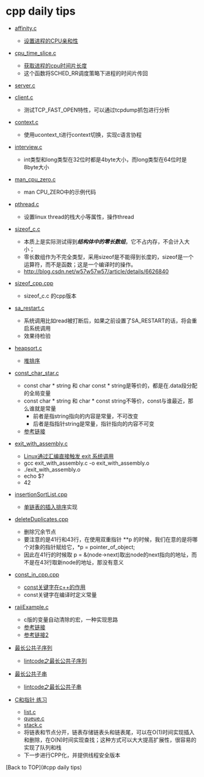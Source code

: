 
cpp daily tips
====================

* [affinity.c](affinity.c)
	* [设置进程的CPU亲和性](http://blog.csdn.net/dlutbrucezhang/article/details/9074891)

* [cpu_time_slice.c](cpu_time_slice.c)
	* [获取进程的cpu时间片长度](http://blog.csdn.net/dlutbrucezhang/article/details/9074891)
	* 这个函数将SCHED_RR调度策略下进程的时间片传回

* [server.c](server.c)
* [client.c](client.c)
	* 测试TCP_FAST_OPEN特性，可以通过tcpdump抓包进行分析

* [context.c](context.c)
	* 使用ucontext_t进行context切换，实现c语言协程

* [interview.c](interview.c)
	* int类型和long类型在32位时都是4byte大小，而long类型在64位时是8byte大小

* [man_cpu_zero.c](man_cpu_zero.c)
	* man CPU_ZERO中的示例代码

* [pthread.c](pthread.c)
	* 设置linux thread的栈大小等属性，操作thread

* [sizeof_c.c](sizeof_c.c)
	* 本质上是实际测试得到***结构体中的零长数组***，它不占内存，不会计入大小；
	* 零长数组作为不完全类型，采用sizeof是不能得到长度的，sizeof是一个运算符，而不是函数；这是一个编译时的操作。
	* http://blog.csdn.net/w57w57w57/article/details/6626840

* [sizeof_cpp.cpp](sizeof_cpp.cpp)
	* sizeof_c.c 的cpp版本

* [sa_restart.c](sa_restart.c)
	* 系统调用比如read被打断后，如果之前设置了SA_RESTART的话，将会重启系统调用
	* 效果待检验

* [heapsort.c](heapsort.c)
	* [堆排序](https://www.slyar.com/blog/slyar-heap-sort-c.html)

* [const_char_star.c](const_char_star.c)
	* const char * string 和 char const * string是等价的，都是在.data段分配的全局变量
	* const char * string 和 char * const string不等价，const与谁最近，那么谁就是常量
		* 前者是指string指向的内容是常量，不可改变
		* 后者是指指针string是常量，指针指向的内容不可变
	* [参考链接](http://stackoverflow.com/questions/4949254/const-char-const-versus-const-char)

* [exit_with_assembly.c](exit_with_assembly.c)
	* [Linux通过汇编直接触发 exit 系统调用](http://www.chongh.wiki/blog/2016/04/08/linux-syscalls/)
	* gcc exit_with_assembly.c -o exit_with_assembly.o
	* ./exit_with_assembly.o
	* echo $?
	* 42

* [insertionSortList.cpp](insertionSortList.cpp)
	* [单链表的插入排序](http://www.lintcode.com/zh-cn/problem/insertion-sort-list/)实现

* [deleteDuplicates.cpp](deleteDuplicates.cpp)
	* 删除冗余节点
	* 要注意的是41行和43行，在使用双重指针 \*\*p 的时候，我们在意的是将哪个对象的指针赋给它，\*p = pointer\_of\_object;
	* 因此在41行的时候取 p = &(node-\>next)取出node的next指向的地址，而不是在43行取新node的地址，那没有意义

* [const_in_cpp.cpp](const_in_cpp.cpp)
	* [const关键字在c++的作用](https://msdn.microsoft.com/zh-cn/library/07x6b05d.aspx)
	* const关键字在编译时定义常量

* [raiiExample.c](raiiExample.c)
	* c版的变量自动清除的宏，一种实现思路
	* [参考链接](https://www.ibm.com/developerworks/community/blogs/karsten/entry/raii_with_c_libraries?lang=en)
	* [参考链接2](https://github.com/psevon/exceptions-and-raii-in-c)

* [最长公共子序列](longest_common_subsequence.cpp)
	* [lintcode之最长公共子序列](http://www.lintcode.com/zh-cn/problem/longest-common-subsequence/)

* [最长公共子串](longest_common_substring.cpp)
	* [lintcode之最长公共子串](http://www.lintcode.com/zh-cn/problem/longest-common-subsequence/)

* [C和指针 练习](understanding_and_using_c_pointers/list.c)
	* [list.c](understanding_and_using_c_pointers/list.c)
	* [queue.c](understanding_and_using_c_pointers/queue.c)
	* [stack.c](understanding_and_using_c_pointers/stack.c)
	* 将链表和节点分开，链表存储链表头和链表尾，可以在O(1)时间实现插入和删除，在O(N)时间实现查找；这种方式可以大大提高扩展性，很容易的实现了队列和栈
	* 下一步进行CPP化，并提供线程安全版本

[Back to TOP](#cpp daily tips)
